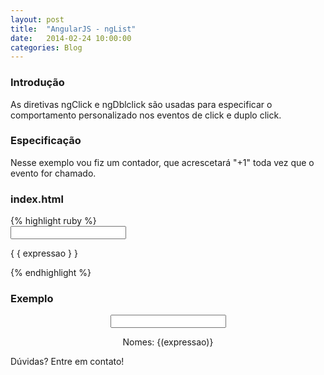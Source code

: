 ```yaml
---
layout: post
title:  "AngularJS - ngList"
date:   2014-02-24 10:00:00
categories: Blog
---
```


<h3>Introdução</h3>
As diretivas ngClick e ngDblclick são usadas para especificar o comportamento personalizado nos eventos de click e duplo click.

<h3>Especificação</h3>
Nesse exemplo vou fiz um contador, que acrescetará "+1" toda vez que o evento for chamado.

<h3>index.html</h3>
{% highlight ruby %}
<div ng-app="myapp">
  <script src="angular.min.js"></script>  
  <script src="app.js"></script>      
  <div ng-controller="MyController">
    <input type="text" ng-model="expressao" ng-list/>    
    <br />    
    <p>{ { expressao } }</p>                
  </div>
</div>
{% endhighlight %}

<h3>Exemplo</h3>
<div ng-app="myapp">
  <script src="/js/angular.min.js"></script>  
  <script src="/js/app-list.js"></script>       
  <div ng-controller="MyController" style="text-align: center">
    <input type="text" ng-model="expressao" ng-list/>    
    <br />    
    <p>Nomes: {(expressao)}</p>                
  </div>
</div>


Dúvidas? Entre em contato!
